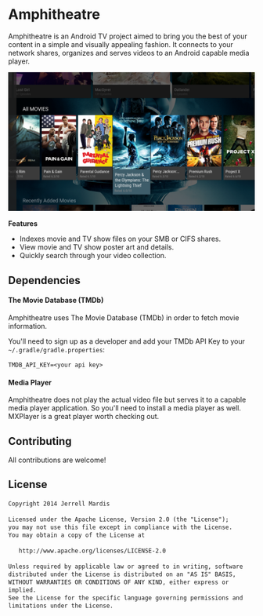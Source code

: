 Amphitheatre
============

Amphitheatre is an Android TV project aimed to bring you the best of your content in a simple and visually appealing fashion. It connects to your network shares, organizes and serves videos to an Android capable media player.

![Amphitheatre](images/palette_expanding_info_panel.png)

**Features**
* Indexes movie and TV show files on your SMB or CIFS shares.
* View movie and TV show poster art and details.
* Quickly search through your video collection.

Dependencies
------------

#### The Movie Database (TMDb)

Amphitheatre uses The Movie Database (TMDb) in order to fetch movie information.

You'll need to sign up as a developer and add your TMDb API Key to your `~/.gradle/gradle.properties`:
```
TMDB_API_KEY=<your api key>
```

#### Media Player

Amphitheatre does not play the actual video file but serves it to a capable media player application. So you'll need to install a media player as well. MXPlayer is a great player worth checking out.

Contributing
------------

All contributions are welcome!

License
-------

    Copyright 2014 Jerrell Mardis

    Licensed under the Apache License, Version 2.0 (the "License");
    you may not use this file except in compliance with the License.
    You may obtain a copy of the License at

       http://www.apache.org/licenses/LICENSE-2.0

    Unless required by applicable law or agreed to in writing, software
    distributed under the License is distributed on an "AS IS" BASIS,
    WITHOUT WARRANTIES OR CONDITIONS OF ANY KIND, either express or implied.
    See the License for the specific language governing permissions and
    limitations under the License.

